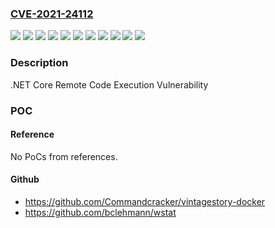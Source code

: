 ### [CVE-2021-24112](https://cve.mitre.org/cgi-bin/cvename.cgi?name=CVE-2021-24112)
![](https://img.shields.io/static/v1?label=Product&message=.NET%205.0&color=blue)
![](https://img.shields.io/static/v1?label=Product&message=.NET%20Core%202.1&color=blue)
![](https://img.shields.io/static/v1?label=Product&message=.NET%20Core%203.1&color=blue)
![](https://img.shields.io/static/v1?label=Product&message=Mono%206.12.0&color=blue)
![](https://img.shields.io/static/v1?label=Product&message=Visual%20Studio%202019%20for%20Mac&color=blue)
![](https://img.shields.io/static/v1?label=Version&message=2.1%3C%20publication%20&color=brighgreen)
![](https://img.shields.io/static/v1?label=Version&message=3.1%3C%20publication%20&color=brighgreen)
![](https://img.shields.io/static/v1?label=Version&message=5.0.0%3C%20publication%20&color=brighgreen)
![](https://img.shields.io/static/v1?label=Version&message=6.12.0%3C%20publication%20&color=brighgreen)
![](https://img.shields.io/static/v1?label=Version&message=8.0.0%3C%20publication%20&color=brighgreen)
![](https://img.shields.io/static/v1?label=Vulnerability&message=Remote%20Code%20Execution&color=brighgreen)

### Description

.NET Core Remote Code Execution Vulnerability

### POC

#### Reference
No PoCs from references.

#### Github
- https://github.com/Commandcracker/vintagestory-docker
- https://github.com/bclehmann/wstat


